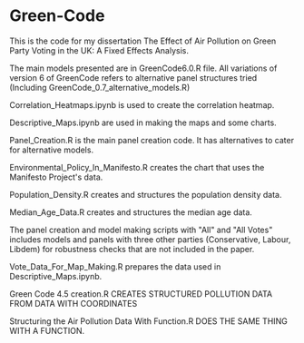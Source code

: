 # Green-Code

This is the code for my dissertation The Effect of Air Pollution on Green Party Voting in the UK: A Fixed Effects Analysis.

The main models presented are in GreenCode6.0.R file. All variations of version 6 of GreenCode refers to alternative panel structures tried (Including GreenCode_0.7_alternative_models.R)

Correlation_Heatmaps.ipynb is used to create the correlation heatmap. 

Descriptive_Maps.ipynb are used in making the maps and some charts. 

Panel_Creation.R is the main panel creation code. It has alternatives to cater for alternative models. 

Environmental_Policy_In_Manifesto.R creates the chart that uses the Manifesto Project's data.

Population_Density.R creates and structures the population density data.

Median_Age_Data.R creates and structures the median age data.

The panel creation and model making scripts with "All" and "All Votes" includes models and panels with three other parties (Conservative, Labour, Libdem) for robustness checks that are not included in the paper.

Vote_Data_For_Map_Making.R prepares the data used in Descriptive_Maps.ipynb.

Green Code 4.5 creation.R CREATES STRUCTURED POLLUTION DATA FROM DATA WITH COORDINATES

Structuring the Air Pollution Data With Function.R DOES THE SAME THING WITH A FUNCTION.
